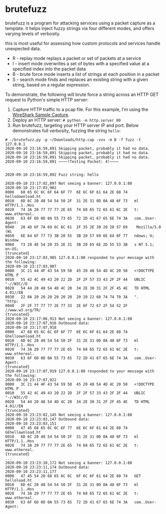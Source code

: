 # brutefuzz

brutefuzz is a program for attacking services using a packet 
capture as a template. it helps inject fuzzy strings via 
four different modes, and offers varying levels of verbosity.

this is most useful for assessing how custom protocols and services
handle unexpected data.

* R - replay mode replays a packet or set of packets at a service
* I - insert mode overwrites a set of bytes with a specified value at a specified index into the packet data
* B - brute force mode inserts a list of strings at each position in a packet
* S - search mode finds and replaces an existing string with a given string, based on a regular expression.

To demonstrate, the following will brute force a string across an HTTP GET request to Python's simple HTTP server:

1. Capture HTTP traffic to a pcap file. For this example, I'm using the [WireShark Sample Capture](https://wiki.wireshark.org/SampleCaptures?action=AttachFile&do=get&target=http.cap). 
2. Deploy an HTTP server: `# python -m http.server 80`
3. Run brutefuzz, targeting your HTTP server IP and port. Below demonstrates full verbosity, fuzzing the string `hello`:

~~~
# ./brutefuzz.py -p ~/Downloads/http.cap -vvv -m B -f fuzz -t 127.0.0.1 
2020-09-10 23:16:59,891 Skipping packet, probably it had no data.
2020-09-10 23:16:59,891 Skipping packet, probably it had no data.
2020-09-10 23:16:59,891 Skipping packet, probably it had no data.
2020-09-10 23:16:59,891 ~~~~!Testing Packet: 4!~~~~


2020-09-10 23:16:59,892 Fuzz string: hello

2020-09-10 23:17:02,897 Not seeing a banner: 127.0.0.1:80
2020-09-10 23:17:03,902 
0000   68 65 6C 6C 6F 64 6F 77  6E 6C 6F 61 64 2E 68 74   hellodownload.ht
0010   6D 6C 20 48 54 54 50 2F  31 2E 31 0D 0A 48 6F 73   ml HTTP/1.1..Hos
0020   74 3A 20 77 77 77 2E 65  74 68 65 72 65 61 6C 2E   t: www.ethereal.
0030   63 6F 6D 0D 0A 55 73 65  72 2D 41 67 65 6E 74 3A   com..User-Agent:
0040   20 4D 6F 7A 69 6C 6C 61  2F 35 2E 30 20 28 57 69    Mozilla/5.0 (Wi
0050   6E 64 6F 77 73 3B 20 55  3B 20 57 69 6E 64 6F 77   ndows; U; Window
0060   73 20 4E 54 20 35 2E 31  3B 20 65 6E 2D 55 53 3B   s NT 5.1; en-US;
{truncated}
2020-09-10 23:17:03,905 127.0.0.1:80 responded to your message with the following: 
2020-09-10 23:17:03,907 
0000   3C 21 44 4F 43 54 59 50  45 20 48 54 4D 4C 20 50   <!DOCTYPE HTML P
0010   55 42 4C 49 43 20 22 2D  2F 2F 57 33 43 2F 2F 44   UBLIC "-//W3C//D
0020   54 44 20 48 54 4D 4C 20  34 2E 30 31 2F 2F 45 4E   TD HTML 4.01//EN
0030   22 0A 20 20 20 20 20 20  20 20 22 68 74 74 70 3A   ".        "http:
0040   2F 2F 77 77 77 2E 77 33  2E 6F 72 67 2F 54 52 2F   //www.w3.org/TR/
{truncated}
2020-09-10 23:17:06,913 Not seeing a banner: 127.0.0.1:80
2020-09-10 23:17:07,916 Outbound data: 
2020-09-10 23:17:07,918 
0000   47 68 65 6C 6C 6F 6F 77  6E 6C 6F 61 64 2E 68 74   Ghelloownload.ht
0010   6D 6C 20 48 54 54 50 2F  31 2E 31 0D 0A 48 6F 73   ml HTTP/1.1..Hos
0020   74 3A 20 77 77 77 2E 65  74 68 65 72 65 61 6C 2E   t: www.ethereal.
0030   63 6F 6D 0D 0A 55 73 65  72 2D 41 67 65 6E 74 3A   com..User-Agent:
{truncated}
2020-09-10 23:17:07,919 127.0.0.1:80 responded to your message with the following: 
2020-09-10 23:17:07,922 
0000   3C 21 44 4F 43 54 59 50  45 20 48 54 4D 4C 20 50   <!DOCTYPE HTML P
0010   55 42 4C 49 43 20 22 2D  2F 2F 57 33 43 2F 2F 44   UBLIC "-//W3C//D
0020   54 44 20 48 54 4D 4C 20  34 2E 30 31 2F 2F 45 4E   TD HTML 4.01//EN
{truncated}
2020-09-10 23:23:02,145 Not seeing a banner: 127.0.0.1:80
2020-09-10 23:23:03,147 Outbound data: 
2020-09-10 23:23:03,151 
0000   47 45 68 65 6C 6C 6F 77  6E 6C 6F 61 64 2E 68 74   GEhellownload.ht
0010   6D 6C 20 48 54 54 50 2F  31 2E 31 0D 0A 48 6F 73   ml HTTP/1.1..Hos
0020   74 3A 20 77 77 77 2E 65  74 68 65 72 65 61 6C 2E   t: www.ethereal.
{truncated}
...
2020-09-10 23:23:10,172 Not seeing a banner: 127.0.0.1:80
2020-09-10 23:23:11,174 Outbound data: 
2020-09-10 23:23:11,177 
0000   47 45 54 20 68 65 6C 6C  6F 6C 6F 61 64 2E 68 74   GET helloload.ht
0010   6D 6C 20 48 54 54 50 2F  31 2E 31 0D 0A 48 6F 73   ml HTTP/1.1..Hos
0020   74 3A 20 77 77 77 2E 65  74 68 65 72 65 61 6C 2E   t: www.ethereal.
0030   63 6F 6D 0D 0A 55 73 65  72 2D 41 67 65 6E 74 3A   com..User-Agent:
~~~